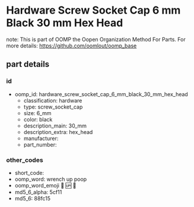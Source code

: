 # Hardware Screw Socket Cap 6 mm Black 30 mm Hex Head  

note: This is part of OOMP the Oopen Organization Method For Parts. For more details: https://github.com/oomlout/oomp_base

##  part details





### id
* oomp_id: hardware_screw_socket_cap_6_mm_black_30_mm_hex_head
  * classification: hardware
  * type: screw_socket_cap
  * size: 6_mm
  * color: black
  * description_main: 30_mm
  * description_extra: hex_head
  * manufacturer: 
  * part_number: 

### other_codes
* short_code: 
* oomp_word: wrench up poop
* oomp_word_emoji :wrench: :up: :poop:
* md5_6_alpha: 5cf11
* md5_6: 88fc15